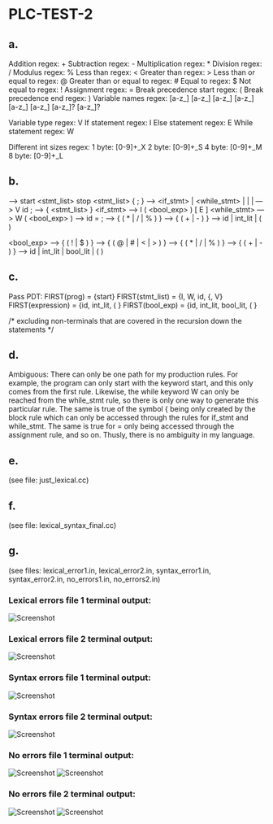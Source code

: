 # PLC-TEST-2

## a.
Addition regex: +
Subtraction regex: -
Multiplication regex: *
Division regex: /
Modulus regex: %
Less than regex: <
Greater than regex: >
Less than or equal to regex: @
Greater than or equal to regex: #
Equal to regex: $
Not equal to regex: ! 
Assignment regex: =
Break precedence start regex: (
Break precedence end regex: )
Variable names regex: [a-z_] [a-z_] [a-z_] [a-z_] [a-z_] [a-z_] [a-z_]? [a-z_]?

Variable type regex: V
If statement regex: I
Else statement regex: E
While statement regex: W


Different int sizes regex:
1 byte: [0-9]+_X
2 byte: [0-9]+_S
4 byte: [0-9]+_M
8 byte: [0-9]+_L

## b.

<prog> —> start <stmt_list> stop
<stmt_list> { <stmt> ; }
<stmt> —> <if_stmt> | <while_stmt> | <assignment> | <block> | <declare>
<declare> —> V id ;
<block> —> {  <stmt_list>  }
<if_stmt> —> I  (  <bool_exp>  )  <block> [ E <block> ]
<while_stmt> —> W  (  <bool_exp>  )  <block>
<assignment> —> id = <expression> ;
<expression> —> <term> { (  *  | /  | % ) <term> }
<term> —> <factor> { ( + | - ) <factor> }
<factor> —>   id  | int_lit  | ( <expression> )

<bool_exp> —> <brel> { ( ! | $ ) <brel> }
<brel> —> <bexpr> { ( @ | # | < | > ) <bexpr> }
<bexpr> —> <bterm>  {  ( * | / | % ) <bterm> }
<bterm> —> <bfactor> { ( + | - ) <bfactor> }
<bfactor> —> id | int_lit | bool_lit | (  <bexpr> ) 

## c.
Pass PDT:
FIRST(prog) = {start}
FIRST(stmt_list) = {I, W, id, {, V}
FIRST(expression) = {id, int_lit, ( }
FIRST(bool_exp) = {id, int_lit, bool_lit, ( } 

/* excluding non-terminals that are covered in the recursion down the statements */

## d.
Ambiguous: There can only be one path for my production rules. For example, the program can only start with the keyword start, and this only comes from the first rule. Likewise, the while keyword W can only be reached from the while_stmt rule, so there is only one way to generate this particular rule. The same is true of the symbol { being only created by the block rule which can only be accessed through the rules for if_stmt and while_stmt. The same is true for = only being accessed through the assignment rule, and so on. Thusly, there is no ambiguity in my language.

## e.
(see file: just_lexical.cc)

## f.
(see file: lexical_syntax_final.cc)

## g.
(see files: lexical_error1.in, lexical_error2.in, syntax_error1.in, syntax_error2.in, no_errors1.in, no_errors2.in)

### Lexical errors file 1 terminal output:
![Screenshot](lexical_error1_terminal.png)

### Lexical errors file 2 terminal output:
![Screenshot](lexical_error2_terminal.png)

### Syntax errors file 1 terminal output:
![Screenshot](syntax_errors1_terminal.png)

### Syntax errors file 2 terminal output:
![Screenshot](syntax_errors2_terminal.png)

### No errors file 1 terminal output:
![Screenshot](no_errors1_terminal_top.png)
![Screenshot](no_errors1_terminal_bottom.png)

### No errors file 2 terminal output:
![Screenshot](no_errors2_terminal1.png)
![Screenshot](no_errors2_terminal2.png)


